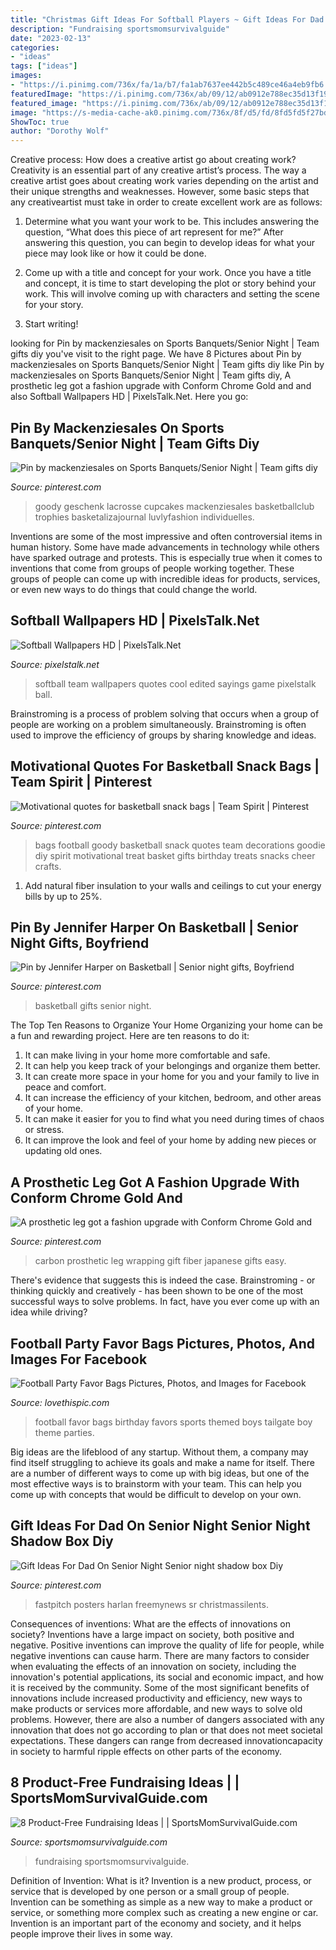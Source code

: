 ```yaml
---
title: "Christmas Gift Ideas For Softball Players ~ Gift Ideas For Dad On Senior Night Senior Night Shadow Box Diy"
description: "Fundraising sportsmomsurvivalguide"
date: "2023-02-13"
categories:
- "ideas"
tags: ["ideas"]
images:
- "https://i.pinimg.com/736x/fa/1a/b7/fa1ab7637ee442b5c489ce46a4eb9fb6.jpg"
featuredImage: "https://i.pinimg.com/736x/ab/09/12/ab0912e788ec35d13f1975194abd5dba.jpg"
featured_image: "https://i.pinimg.com/736x/ab/09/12/ab0912e788ec35d13f1975194abd5dba.jpg"
image: "https://s-media-cache-ak0.pinimg.com/736x/8f/d5/fd/8fd5fd5f27bd762e2f371e14c871f134.jpg"
ShowToc: true
author: "Dorothy Wolf"
---
```



Creative process: How does a creative artist go about creating work?
Creativity is an essential part of any creative artist’s process. The way a creative artist goes about creating work varies depending on the artist and their unique strengths and weaknesses. However, some basic steps that any creativeartist must take in order to create excellent work are as follows:
1. Determine what you want your work to be. This includes answering the question, “What does this piece of art represent for me?” After answering this question, you can begin to develop ideas for what your piece may look like or how it could be done.

2. Come up with a title and concept for your work. Once you have a title and concept, it is time to start developing the plot or story behind your work. This will involve coming up with characters and setting the scene for your story.

3. Start writing!

	

		
looking for Pin by mackenziesales on Sports Banquets/Senior Night | Team gifts diy you've visit to the right page. We have 8 Pictures about Pin by mackenziesales on Sports Banquets/Senior Night | Team gifts diy like Pin by mackenziesales on Sports Banquets/Senior Night | Team gifts diy, A prosthetic leg got a fashion upgrade with Conform Chrome Gold and and also Softball Wallpapers HD | PixelsTalk.Net. Here you go:
		
    
## Pin By Mackenziesales On Sports Banquets/Senior Night | Team Gifts Diy

<img loading=lazy src="https://i.pinimg.com/736x/ab/09/12/ab0912e788ec35d13f1975194abd5dba.jpg" onerror="this.onerror=null;this.src='https://tse2.mm.bing.net/th?id=OIP.FBGWHVdtk5EJjOmDeiI8dQHaJ3&amp;pid=15.1';" alt="Pin by mackenziesales on Sports Banquets/Senior Night | Team gifts diy">

_Source: pinterest.com_

>goody geschenk lacrosse cupcakes mackenziesales basketballclub trophies basketalizajournal luvlyfashion individuelles. 

	

Inventions are some of the most impressive and often controversial items in human history. Some have made advancements in technology while others have sparked outrage and protests. This is especially true when it comes to inventions that come from groups of people working together. These groups of people can come up with incredible ideas for products, services, or even new ways to do things that could change the world.

    
## Softball Wallpapers HD | PixelsTalk.Net

<img loading=lazy src="http://www.pixelstalk.net/wp-content/uploads/2016/06/Softball-edited-team-picture.jpg" onerror="this.onerror=null;this.src='https://tse4.mm.bing.net/th?id=OIP.mWpujog-qjGW0W5ZOM5KsgHaFB&amp;pid=15.1';" alt="Softball Wallpapers HD | PixelsTalk.Net">

_Source: pixelstalk.net_

>softball team wallpapers quotes cool edited sayings game pixelstalk ball. 

	

Brainstroming is a process of problem solving that occurs when a group of people are working on a problem simultaneously. Brainstroming is often used to improve the efficiency of groups by sharing knowledge and ideas.

    
## Motivational Quotes For Basketball Snack Bags | Team Spirit | Pinterest

<img loading=lazy src="https://s-media-cache-ak0.pinimg.com/736x/8f/d5/fd/8fd5fd5f27bd762e2f371e14c871f134.jpg" onerror="this.onerror=null;this.src='https://tse3.mm.bing.net/th?id=OIP.Y6TLmSuSfR1EnMr6TAgc-AHaJ3&amp;pid=15.1';" alt="Motivational quotes for basketball snack bags | Team Spirit | Pinterest">

_Source: pinterest.com_

>bags football goody basketball snack quotes team decorations goodie diy spirit motivational treat basket gifts birthday treats snacks cheer crafts. 

	

1. Add natural fiber insulation to your walls and ceilings to cut your energy bills by up to 25%.

    
## Pin By Jennifer Harper On Basketball | Senior Night Gifts, Boyfriend

<img loading=lazy src="https://i.pinimg.com/736x/d8/ae/f4/d8aef46a7c6d827f77da3c5bf8028e10.jpg" onerror="this.onerror=null;this.src='https://tse3.mm.bing.net/th?id=OIP.DebSe1rfNPd6h8iyUhA3lQHaJ3&amp;pid=15.1';" alt="Pin by Jennifer Harper on Basketball | Senior night gifts, Boyfriend">

_Source: pinterest.com_

>basketball gifts senior night. 

	

The Top Ten Reasons to Organize Your Home
Organizing your home can be a fun and rewarding project. Here are ten reasons to do it: 
1. It can make living in your home more comfortable and safe.
2. It can help you keep track of your belongings and organize them better. 
3. It can create more space in your home for you and your family to live in peace and comfort. 
4. It can increase the efficiency of your kitchen, bedroom, and other areas of your home. 
5. It can make it easier for you to find what you need during times of chaos or stress. 
6. It can improve the look and feel of your home by adding new pieces or updating old ones. 

    
## A Prosthetic Leg Got A Fashion Upgrade With Conform Chrome Gold And

<img loading=lazy src="https://i.pinimg.com/736x/8f/b9/dd/8fb9dd26e128afc2609193dd1ee9fbac--prosthetic-leg-carbon-fiber.jpg" onerror="this.onerror=null;this.src='https://tse4.mm.bing.net/th?id=OIP.KnbVk7XV4hvFOG9l2np5RAHaLL&amp;pid=15.1';" alt="A prosthetic leg got a fashion upgrade with Conform Chrome Gold and">

_Source: pinterest.com_

>carbon prosthetic leg wrapping gift fiber japanese gifts easy. 

	

There's evidence that suggests this is indeed the case. Brainstroming - or thinking quickly and creatively - has been shown to be one of the most successful ways to solve problems. In fact, have you ever come up with an idea while driving?

    
## Football Party Favor Bags Pictures, Photos, And Images For Facebook

<img loading=lazy src="http://www.lovethispic.com/uploaded_images/198433-Football-Party-Favor-Bags.jpg" onerror="this.onerror=null;this.src='https://tse3.mm.bing.net/th?id=OIP.UMsZA87iboiNr_ZqDnwQugHaLO&amp;pid=15.1';" alt="Football Party Favor Bags Pictures, Photos, and Images for Facebook">

_Source: lovethispic.com_

>football favor bags birthday favors sports themed boys tailgate boy theme parties. 

	

Big ideas are the lifeblood of any startup. Without them, a company may find itself struggling to achieve its goals and make a name for itself. There are a number of different ways to come up with big ideas, but one of the most effective ways is to brainstorm with your team. This can help you come up with concepts that would be difficult to develop on your own.

    
## Gift Ideas For Dad On Senior Night Senior Night Shadow Box Diy

<img loading=lazy src="https://i.pinimg.com/736x/fa/1a/b7/fa1ab7637ee442b5c489ce46a4eb9fb6.jpg" onerror="this.onerror=null;this.src='https://tse2.mm.bing.net/th?id=OIP.u3J8HHFuVVqif3bASM-FeQHaJ3&amp;pid=15.1';" alt="Gift Ideas For Dad On Senior Night Senior night shadow box Diy">

_Source: pinterest.com_

>fastpitch posters harlan freemynews sr christmassilents. 

	

Consequences of inventions: What are the effects of innovations on society?
Inventions have a large impact on society, both positive and negative. Positive inventions can improve the quality of life for people, while negative inventions can cause harm. There are many factors to consider when evaluating the effects of an innovation on society, including the innovation's potential applications, its social and economic impact, and how it is received by the community. Some of the most significant benefits of innovations include increased productivity and efficiency, new ways to make products or services more affordable, and new ways to solve old problems. However, there are also a number of dangers associated with any innovation that does not go according to plan or that does not meet societal expectations. These dangers can range from decreased innovationcapacity in society to harmful ripple effects on other parts of the economy.

    
## 8 Product-Free Fundraising Ideas | | SportsMomSurvivalGuide.com

<img loading=lazy src="http://www.sportsmomsurvivalguide.com/wp-content/uploads/2016/03/8-product-free-fundraisingideasFB.jpg" onerror="this.onerror=null;this.src='https://tse1.mm.bing.net/th?id=OIP.xMP9wSuK_8SxhjXWYQx8gQHaD3&amp;pid=15.1';" alt="8 Product-Free Fundraising Ideas | | SportsMomSurvivalGuide.com">

_Source: sportsmomsurvivalguide.com_

>fundraising sportsmomsurvivalguide. 

	

Definition of Invention: What is it?
Invention is a new product, process, or service that is developed by one person or a small group of people. Invention can be something as simple as a new way to make a product or service, or something more complex such as creating a new engine or car. Invention is an important part of the economy and society, and it helps people improve their lives in some way.


